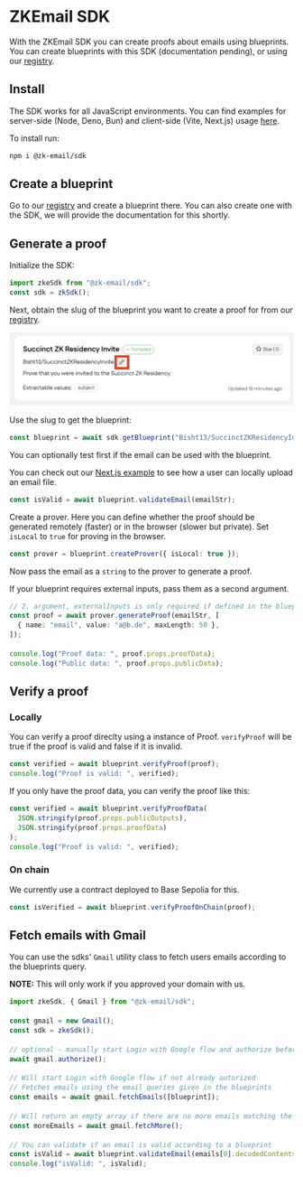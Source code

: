 # ZKEmail SDK

With the ZKEmail SDK you can create proofs about emails using blueprints. You can create blueprints with this
SDK (documentation pending), or using our [registry](https://registry.zk.email).

## Install

The SDK works for all JavaScript environments. You can find
examples for server-side (Node, Deno, Bun) and client-side (Vite, Next.js) usage [here](https://github.com/zkemail/sdk-ts-demo).

To install run:

```bash
npm i @zk-email/sdk
```

## Create a blueprint

Go to our [registry](https://registry.zk.email) and create a blueprint there. You can also create one with the SDK,
we will provide the documentation for this shortly.

## Generate a proof

Initialize the SDK:

```ts
import zkeSdk from "@zk-email/sdk";
const sdk = zkSdk();
```

Next, obtain the slug of the blueprint you want to create a proof for from our [registry](https://registry.zk.email).

![Copy Slug](https://raw.githubusercontent.com/zkemail/zk-email-sdk-js/main/assets/copy_slug.png)

Use the slug to get the blueprint:

```ts
const blueprint = await sdk.getBlueprint("Bisht13/SuccinctZKResidencyInvite@v2");
```

You can optionally test first if the email can be used with the blueprint.

You can check out our [Next.js example](https://github.com/zkemail/sdk-ts-demo/tree/main/nextjs) to see how
a user can locally upload an email file.

```ts
const isValid = await blueprint.validateEmail(emailStr);
```

Create a prover. Here you can define whether the proof should be generated remotely (faster)
or in the browser (slower but private).
Set `isLocal` to `true` for proving in the browser.

```ts
const prover = blueprint.createProver({ isLocal: true });
```

Now pass the email as a `string` to the prover to generate a proof.

If your blueprint requires external inputs, pass them as a second argument.

```ts
// 2. argument, externalInputs is only required if defined in the blueprint
const proof = await prover.generateProof(emailStr, [
  { name: "email", value: "a@b.de", maxLength: 50 },
]);

console.log("Proof data: ", proof.props.proofData);
console.log("Public data: ", proof.props.publicData);
```

## Verify a proof

### Locally

You can verify a proof direclty using a instance of Proof.
`verifyProof` will be true if the proof is valid and false if it is invalid.

```ts
const verified = await blueprint.verifyProof(proof);
console.log("Proof is valid: ", verified);
```

If you only have the proof data, you can verify the proof like this:

```ts
const verified = await blueprint.verifyProofData(
  JSON.stringify(proof.props.publicOutputs),
  JSON.stringify(proof.props.proofData)
);
console.log("Proof is valid: ", verified);
```

### On chain

We currently use a contract deployed to Base Sepolia for this.

```ts
const isVerified = await blueprint.verifyProofOnChain(proof);
```

## Fetch emails with Gmail

You can use the sdks' `Gmail` utility class to fetch users emails according to the blueprints query.

**NOTE:** This will only work if you approved your domain with us.

```ts
import zkeSdk, { Gmail } from "@zk-email/sdk";

const gmail = new Gmail();
const sdk = zkeSdk();

// optional - manually start Login with Google flow and authorize before fetching emails
await gmail.authorize();

// Will start Login with Google flow if not already autorized
// Fetches emails using the email queries given in the blueprints
const emails = await gmail.fetchEmails([blueprint]);

// Will return an empty array if there are no more emails matching the blueprints query
const moreEmails = await gmail.fetchMore();

// You can validate if an email is valid according to a blueprint
const isValid = await blueprint.validateEmail(emails[0].decodedContents);
console.log("isValid: ", isValid);
```
